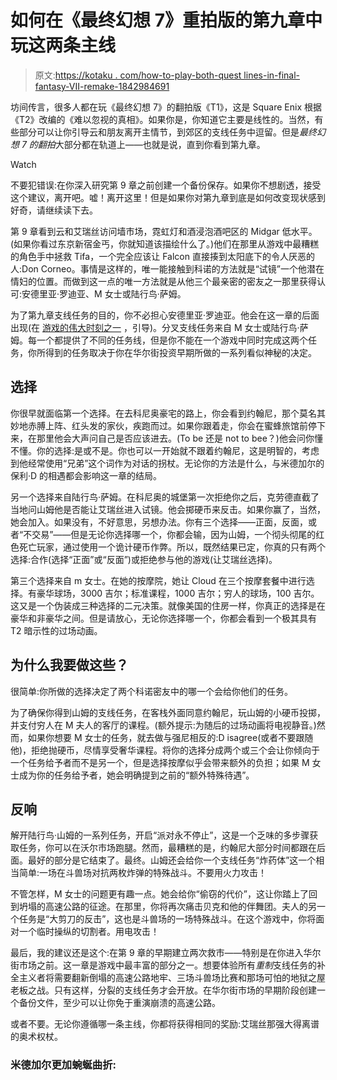 # 如何在《最终幻想 7》重拍版的第九章中玩这两条主线

> 原文:[https://kotaku . com/how-to-play-both-quest lines-in-final-fantasy-VII-remake-1842984691](https://kotaku.com/how-to-play-both-questlines-in-final-fantasy-vii-remake-1842984691)

坊间传言，很多人都在玩《最终幻想 7》的翻拍版《T1》，这是 Square Enix 根据《T2》改编的《难以忽视的真相》。如果你是，你知道它主要是线性的。当然，有些部分可以让你引导云和朋友离开主情节，到郊区的支线任务中逗留。但是*最终幻想 7 的翻拍*大部分都在轨道上——也就是说，直到你看到第九章。

Watch

不要犯错误:在你深入研究第 9 章之前创建一个备份保存。如果你不想剧透，接受这个建议，离开吧。嘘！离开这里！但是如果你对第九章到底是如何改变现状感到好奇，请继续读下去。

第 9 章看到云和艾瑞丝访问墙市场，霓虹灯和酒浸泡酒吧区的 Midgar 低水平。(如果你看过东京新宿金丐，你就知道该描绘什么了。)他们在那里从游戏中最糟糕的角色手中拯救 Tifa，一个完全应该让 Falcon 直接揍到太阳底下的令人厌恶的人:Don Corneo。事情是这样的，唯一能接触到科诺的方法就是“试镜”一个他潜在情妇的位置。而做到这一点的唯一方法就是从他三个最亲密的密友之一那里获得认可:安德里亚·罗迪亚、M 女士或陆行鸟·萨姆。

为了第九章支线任务的目的，你不必担心安德里亚·罗迪亚。他会在这一章的后面出现(在 [游戏的伟大时刻之一](https://kotaku.com/i-need-much-more-of-final-fantasy-vii-remakes-dancing-m-1842979584) ，引导)。分叉支线任务来自 M 女士或陆行鸟·萨姆。每一个都提供了不同的任务线，但是你不能在一个游戏中同时完成这两个任务，你所得到的任务取决于你在华尔街投资早期所做的一系列看似神秘的决定。

## 选择

你很早就面临第一个选择。在去科尼奥豪宅的路上，你会看到约翰尼，那个莫名其妙地赤膊上阵、红头发的家伙，疾跑而过。如果你跟着走，你会在蜜蜂旅馆前停下来，在那里他会大声问自己是否应该进去。(To be 还是 not to bee？)他会问你懂不懂。你的选择:是或不是。你也可以一开始就不跟着约翰尼，这是明智的，考虑到他经常使用“兄弟”这个词作为对话的拐杖。无论你的方法是什么，与米德加尔的保利·D 的相遇都会影响这一章的结局。

另一个选择来自陆行鸟·萨姆。在科尼奥的城堡第一次拒绝你之后，克劳德直截了当地问山姆他是否能让艾瑞丝进入试镜。他会掷硬币来反击。如果你赢了，当然，她会加入。如果没有，不好意思，另想办法。你有三个选择——正面，反面，或者“不交易”——但是无论你选择哪一个，你都会输，因为山姆，一个彻头彻尾的红色死亡玩家，通过使用一个诡计硬币作弊。所以，既然结果已定，你真的只有两个选择:合作(选择“正面”或“反面”)或拒绝参与他的游戏(让艾瑞丝选择)。

第三个选择来自 m 女士。在她的按摩院，她让 Cloud 在三个按摩套餐中进行选择。有豪华球场，3000 吉尔；标准课程，1000 吉尔；穷人的球场，100 吉尔。这又是一个伪装成三种选择的二元决策。就像美国的住房一样，你真正的选择是在豪华和非豪华之间。但是请放心，无论你选择哪一个，你都会看到一个极其具有 T2 暗示性的过场动画。

## 为什么我要做这些？

很简单:你所做的选择决定了两个科诺密友中的哪一个会给你他们的任务。

为了确保你得到山姆的支线任务，在客栈外面同意约翰尼，玩山姆的小硬币投掷，并支付穷人在 M 夫人的客厅的课程。(额外提示:为随后的过场动画将电视静音。)然而，如果你想要 M 女士的任务，就去做与强尼相反的:D isagree(或者不要跟随他)，拒绝抛硬币，尽情享受奢华课程。将你的选择分成两个或三个会让你倾向于一个任务给予者而不是另一个，但是选择按摩似乎会带来额外的负担；如果 M 女士成为你的任务给予者，她会明确提到之前的“额外特殊待遇”。

## 反响

解开陆行鸟·山姆的一系列任务，开启“派对永不停止”，这是一个乏味的多步骤获取任务，你可以在沃尔市场跑腿。然而，最糟糕的是，约翰尼大部分时间都跟在后面。最好的部分是它结束了。最终。山姆还会给你一个支线任务“炸药体”这一个相当简单:一场在斗兽场对抗两枚炸弹的特殊战斗。不要用火力攻击！

不管怎样，M 女士的问题更有趣一点。她会给你“偷窃的代价”，这让你踏上了回到坍塌的高速公路的征途。在那里，你将再次痛击贝克和他的伴舞团。夫人的另一个任务是“大剪刀的反击”，这也是斗兽场的一场特殊战斗。在这个游戏中，你将面对一个临时操纵的切割者。用电攻击！

最后，我的建议还是这个:在第 9 章的早期建立两次救市——特别是在你进入华尔街市场之前。这一章是游戏中最丰富的部分之一。想要体验所有*重制*支线任务的补全主义者将需要翻新倒塌的高速公路地牢、三场斗兽场比赛和那场可怕的地狱之屋老板之战。只有这样，分裂的支线任务才会开放。在华尔街市场的早期阶段创建一个备份文件，至少可以让你免于重演崩溃的高速公路。

或者不要。无论你遵循哪一条主线，你都将获得相同的奖励:艾瑞丝那强大得离谱的奥术权杖。

### 米德加尔更加蜿蜒曲折: